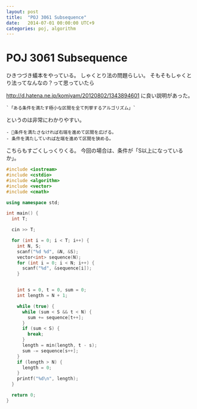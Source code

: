 ```yaml
---
layout: post
title:  "POJ 3061 Subsequence"
date:   2014-07-01 00:00:00 UTC+9
categories: poj, algorithm
---
```


# POJ 3061 Subsequence

  ひきつづき蟻本をやっている。
  しゃくとり法の問題らしい。
  そもそもしゃくとり法ってなんなの？って思っていたら

  http://d.hatena.ne.jp/komiyam/20120802/1343894601
  に良い説明があった。

    `「ある条件を満たす極小な区間を全て列挙するアルゴリズム」`

  というのは非常にわかりやすい。

    - 条件を満たさなければ右端を進めて区間を広げる。
    - 条件を満たしていれば左端を進めて区間を狭める。

  こちらもすごくしっくりくる。
  今回の場合は、条件が「S以上になっているか」。

``` c++
#include <iostream>
#include <cstdio>
#include <algorithm>
#include <vector>
#include <cmath>

using namespace std;

int main() {
  int T;

  cin >> T;

  for (int i = 0; i < T; i++) {
    int N, S;
    scanf("%d %d", &N, &S);
    vector<int> sequence(N);
    for (int i = 0; i < N; i++) {
      scanf("%d", &sequence[i]);
    }


    int s = 0, t = 0, sum = 0;
    int length = N + 1;

    while (true) {
      while (sum < S && t < N) {
        sum += sequence[t++];
      }
      if (sum < S) {
        break;
      }
      length = min(length, t - s);
      sum -= sequence[s++];
    }
    if (length > N) {
      length = 0;
    }
    printf("%d\n", length);
  }

  return 0;
}
```
